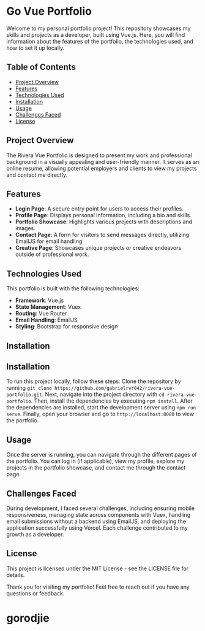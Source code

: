 # Go Vue Portfolio

Welcome to my personal portfolio project! This repository showcases my skills and projects as a developer, built using Vue.js. Here, you will find information about the features of the portfolio, the technologies used, and how to set it up locally.

## Table of Contents
- [Project Overview](#project-overview)
- [Features](#features)
- [Technologies Used](#technologies-used)
- [Installation](#installation)
- [Usage](#usage)
- [Challenges Faced](#challenges-faced)
- [License](#license)

## Project Overview

The Rivera Vue Portfolio is designed to present my work and professional background in a visually appealing and user-friendly manner. It serves as an online resume, allowing potential employers and clients to view my projects and contact me directly.

## Features

- **Login Page**: A secure entry point for users to access their profiles.
- **Profile Page**: Displays personal information, including a bio and skills.
- **Portfolio Showcase**: Highlights various projects with descriptions and images.
- **Contact Page**: A form for visitors to send messages directly, utilizing EmailJS for email handling.
- **Creative Page**: Showcases unique projects or creative endeavors outside of professional work.

## Technologies Used

This portfolio is built with the following technologies:
- **Framework**: Vue.js
- **State Management**: Vuex
- **Routing**: Vue Router
- **Email Handling**: EmailJS
- **Styling**: Bootstrap for responsive design

## Installation

## Installation

To run this project locally, follow these steps: Clone the repository by running `git clone https://github.com/gabrielrvr042/rivera-vue-portfolio.git`. Next, navigate into the project directory with `cd rivera-vue-portfolio`. Then, install the dependencies by executing `npm install`. After the dependencies are installed, start the development server using `npm run serve`. Finally, open your browser and go to `http://localhost:8080` to view the portfolio.

## Usage

Once the server is running, you can navigate through the different pages of the portfolio. You can log in (if applicable), view my profile, explore my projects in the portfolio showcase, and contact me through the contact page.

## Challenges Faced

During development, I faced several challenges, including ensuring mobile responsiveness, managing state across components with Vuex, handling email submissions without a backend using EmailJS, and deploying the application successfully using Vercel. Each challenge contributed to my growth as a developer.

## License

This project is licensed under the MIT License - see the LICENSE file for details.

Thank you for visiting my portfolio! Feel free to reach out if you have any questions or feedback.

   
# gorodjie
